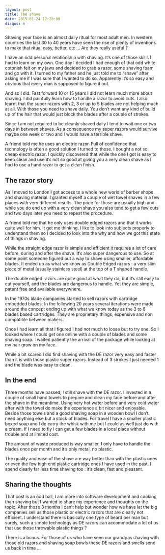 ```yaml
---
layout: post
title: The shave
date: 2015-01-24 12:20:00
disqus: n
---
```


Shaving your face is an almost daily ritual for most adult men. In western countries the last 30 to 40 years have seen the rise of plenty of inventions to make that ritual easy, better, etc … Are they really useful ?

I have an odd personal relationship with shaving. It’s one of those skills I had to learn on my own. One day I decided I had enough of that odd white cotonish felt on my jaws and decided to grab a razor, some shaving foam and go with it. I turned to my father and he just told me to “shave” after asking me if I was sure that I wanted to do so. Apparently it’s so easy and obvious that every man is supposed to figure it out.

And so I did. Fast forward 10 or 15 years I did not learn much more about shaving. I did painfully learn how to handle a razor to avoid cuts. I also learnt that the super razors with 2, 3 or up to 5 blades are not helping much at all. With those you need to shave daily. You don’t want any kind of build up of the hair that would just block the blades after a couple of strokes.

Since I am not required to be cleanly shaved daily I tend to wait one or two days in between shaves. As a consequence my super razors would survive maybe one week or two and I would have a terrible shave.

A friend told me he uses an electric razor. Full of confidence that technology is often a good solution I turned to those. I bought a not so cheap electric razor. I quickly discovered that while the one I got is easy to keep clean and use it’s not so good at giving you a very clean shave as I had to use a hand razor to get a clean finish.

## The razor story

As I moved to London I got access to a whole new world of barber shops and shaving material. I granted myself a couple of wet towel shaves in a few places with very different results. The price for those are usually high and while you do end up with a very clean shave you also tend to get a few cuts and two days later you need to repeat the procedure.

A friend told me that he only uses double edged razors and that it works quite well for him. It got me thinking. I like to look into subjects properly to understand them so I decided to look into the why and how we got this state of things in shaving.

While the straight edge razor is simple and efficient it requires a lot of care before, during and after the shave. It’s also super dangerous to use. So at some point someone figured out a way to shave using smaller, affordable blades. It ended up as what we know as Double Edged razors : a very slim piece of metal (usually stainless steel) at the top of a T shaped handle.

The double edged razors are quite good at what they do, but it’s still easy to cut yourself, and the blades are dangerous to handle. Yet they are simple, patent free and available everywhere.

In the 1970s blade companies started to sell razors with cartridge embedded blades. In the following 20 years several iterations were made around the concept ending up with what we know today as the 3 to 6 blades based cartridges. They are proprietary things, expensive and non compatible between makers.

Once I had learn all that I figured I had not much to loose but to try one. So I looked where I could get one online with a couple of blades and some shaving soap. I waited patiently the arrival of the package while looking at my hair grow on my face.

While a bit scared I did find shaving with the DE razor very easy and faster than it is with those plastic super razors. Instead of 3 strokes I just needed 1 and the blade was easy to clean.

## In the end

Three months have passed, I still shave with the DE razor. I invested in a couple of small hand towels to prepare and clean my face before and after the shave in the meantime. Using very hot water before and very cold water after with the towel do make the experience a bit nicer and enjoyable.
Beside those towels and a good shaving soap in a wooden bowl I don’t need anything else but a stock of blades. For travel I have a smaller plastic boxed soap and I do carry the whisk with me but I could as well just do with a cream. If I need to fly I can get a few blades in a local place without trouble and at limited cost.

The amount of waste produced is way smaller, I only have to handle the blades once per month and it’s only metal, no plastic.

The quality and ease of the shave are way better than with the plastic ones or even the few high end plastic cartridge ones I have used in the past. I spend clearly far less time shaving too : it’s clean, fast and pleasant.

## Sharing the thoughts

That post is an odd ball, I am more into software development and cooking than shaving but I wanted to share my experience and thoughts on the topic. After those 3 months I can’t help but wonder how we have let the big companies sell us those plastic or electric razors that are clearly not efficient. I understand there is basically one type of beard per man but surely, such a simple technology as DE razors can accommodate a lot of us that use those throwable plastic things ?

There is a bonus. For those of us who have seen our grandpas shaving with those old razors and shaving soap bowls these DE razors and smells send us back in time ...
